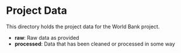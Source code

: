 # Project Data
This directory holds the project data for the World Bank project.

* **raw**: Raw data as provided
* **processed**: Data that has been cleaned or processed in some way
